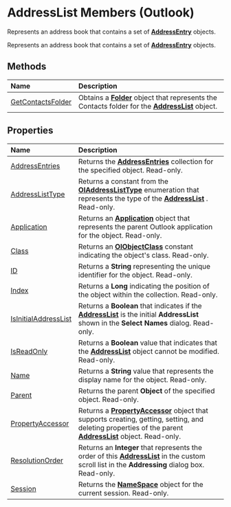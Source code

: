
# AddressList Members (Outlook)
Represents an address book that contains a set of  **[AddressEntry](d4a0a85e-8bab-bc56-57bc-d70c3c570c8e.md)** objects.

Represents an address book that contains a set of  **[AddressEntry](d4a0a85e-8bab-bc56-57bc-d70c3c570c8e.md)** objects.


## Methods



|**Name**|**Description**|
|:-----|:-----|
|[GetContactsFolder](9ea91624-bd7d-af64-7220-a2d9b659787a.md)|Obtains a  **[Folder](3cf6cda8-6d70-666e-2643-9d9c5b9cacfc.md)** object that represents the Contacts folder for the **[AddressList](84611afe-48b1-185b-df4b-0f004e7436ff.md)** object.|

## Properties



|**Name**|**Description**|
|:-----|:-----|
|[AddressEntries](53248439-4781-c084-0905-8fb99f2fb4a9.md)|Returns the  **[AddressEntries](db91b717-07c6-d1f2-c545-b766ee1f0c6b.md)** collection for the specified object. Read-only.|
|[AddressListType](3a62cdec-3d8d-3bcf-b2c3-f9dd496fd6e0.md)|Returns a constant from the  **[OlAddressListType](60da59f7-8577-a91a-e4cd-7499be207b32.md)** enumeration that represents the type of the **[AddressList](84611afe-48b1-185b-df4b-0f004e7436ff.md)** . Read-only.|
|[Application](721c34fd-c9df-612e-52e1-b65a51a8f6f5.md)|Returns an  **[Application](797003e7-ecd1-eccb-eaaf-32d6ddde8348.md)** object that represents the parent Outlook application for the object. Read-only.|
|[Class](b2649892-a30f-165f-8352-17f14b5e3b3d.md)|Returns an  **[OlObjectClass](33d724b3-df3c-2a7f-a80f-93b66d96f588.md)** constant indicating the object's class. Read-only.|
|[ID](c0c6953f-5d99-a18a-a64f-b9446f38e774.md)|Returns a  **String** representing the unique identifier for the object. Read-only.|
|[Index](0d0a3072-c39e-debb-04ef-313c8612b325.md)|Returns a  **Long** indicating the position of the object within the collection. Read-only.|
|[IsInitialAddressList](cc3f1f6a-7377-6db1-2f7c-3baf9a7361db.md)|Returns a  **Boolean** that indicates if the **[AddressList](84611afe-48b1-185b-df4b-0f004e7436ff.md)** is the initial **AddressList** shown in the **Select Names** dialog. Read-only.|
|[IsReadOnly](45d40efc-08c0-e2d7-572a-a5e60efb7d2f.md)|Returns a  **Boolean** value that indicates that the **[AddressList](84611afe-48b1-185b-df4b-0f004e7436ff.md)** object cannot be modified. Read-only.|
|[Name](313072e7-937f-d0d6-6372-9dbbaa488ce1.md)|Returns a  **String** value that represents the display name for the object. Read-only.|
|[Parent](cb7f5779-bd69-74a8-1986-6c2dafce8d20.md)|Returns the parent  **Object** of the specified object. Read-only.|
|[PropertyAccessor](8cc763f0-e73f-97f9-5a30-e6f50b17ca2c.md)|Returns a  **[PropertyAccessor](2fc91e13-703c-3ec9-9066-ffee7144306c.md)** object that supports creating, getting, setting, and deleting properties of the parent **[AddressList](84611afe-48b1-185b-df4b-0f004e7436ff.md)** object. Read-only.|
|[ResolutionOrder](e92bd83f-349b-d6e7-a5fb-7a6d893406a0.md)|Returns an  **Integer** that represents the order of this **[AddressList](84611afe-48b1-185b-df4b-0f004e7436ff.md)** in the custom scroll list in the **Addressing** dialog box. Read-only.|
|[Session](ac7d208a-49c8-fe1a-ea33-f7c6d8a700d7.md)|Returns the  **[NameSpace](f0dcaa19-07f5-5d42-a3bf-2e42b7885644.md)** object for the current session. Read-only.|
